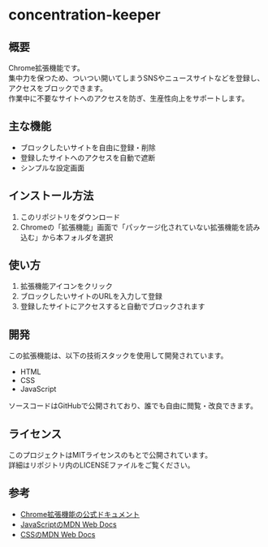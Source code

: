 # concentration-keeper

## 概要

Chrome拡張機能です。  
集中力を保つため、ついつい開いてしまうSNSやニュースサイトなどを登録し、アクセスをブロックできます。  
作業中に不要なサイトへのアクセスを防ぎ、生産性向上をサポートします。

## 主な機能

- ブロックしたいサイトを自由に登録・削除
- 登録したサイトへのアクセスを自動で遮断
- シンプルな設定画面

## インストール方法

1. このリポジトリをダウンロード
2. Chromeの「拡張機能」画面で「パッケージ化されていない拡張機能を読み込む」から本フォルダを選択

## 使い方

1. 拡張機能アイコンをクリック
2. ブロックしたいサイトのURLを入力して登録
3. 登録したサイトにアクセスすると自動でブロックされます

## 開発

この拡張機能は、以下の技術スタックを使用して開発されています。

- HTML
- CSS
- JavaScript

ソースコードはGitHubで公開されており、誰でも自由に閲覧・改良できます。

## ライセンス

このプロジェクトはMITライセンスのもとで公開されています。  
詳細はリポジトリ内のLICENSEファイルをご覧ください。

## 参考

- [Chrome拡張機能の公式ドキュメント](https://developer.chrome.com/docs/extensions/mv3/getstarted/)
- [JavaScriptのMDN Web Docs](https://developer.mozilla.org/ja/docs/Web/JavaScript)
- [CSSのMDN Web Docs](https://developer.mozilla.org/ja/docs/Web/CSS)

